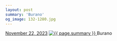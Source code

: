 ```yaml
---
layout: post
summary: 'Burano'
og_image: 132-1280.jpg
---
```


<p>
  <time>
    <a href="/132">November 22, 2023</a>
  </time>
  <a href="/132">
    <img src="{{ site.assets_url }}/132-640.jpg" srcset="{{ site.assets_url }}/132-320.jpg 320w, {{ site.assets_url }}/132-640.jpg 640w, {{ site.assets_url }}/132-960.jpg 960w, {{ site.assets_url }}/132-1280.jpg 1280w" sizes="(min-width: 700px) 50vw, calc(100vw - 2rem)" alt="{{ page.summary }}" />
  </a>
  <span>Burano</span>
</p>
